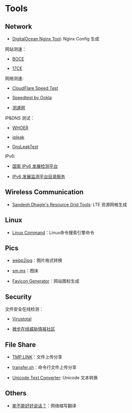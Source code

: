 # Tools


## Network

- [DigitalOcean Nginx Tool](https://www.digitalocean.com/community/tools/nginx): Nginx Config 生成

网站测速：

- [BOCE](https://www.boce.com/)

- [17CE](https://www.17ce.com/)

网络测速:

- [CloudFlare Speed Test](https://speed.cloudflare.com/)

- [Speedtest by Ookla](https://www.speedtest.net/)

- [测速网](https://www.speedtest.cn/)

IP&DNS 测试：

- [WHOER](https://whoer.net/zh)

- [ipleak](https://ipleak.net/)

- [DnsLeakTest](https://dnsleaktest.com/)

IPv6:

- [国家 IPv6 发展检测平台](https://www.china-ipv6.cn/#/index)

- [IPv6 发展监测平台目录服务](https://ipv6c.cngi.edu.cn/mainPage.do)

## Wireless Communication

- [Sandesh Dhagle's Resource Grid Tools](http://dhagle.in/LTE): LTE 资源网格生成

## Linux

- [Linux Command](https://ningyu1.github.io/linux-command/)：Linux命令搜索引擎命令

## Pics

- [webp2jpg](https://renzhezhilu.github.io/webp2jpg-online/)：图片格式转换

- [sm.ms](https://sm.ms/)：图床

- [Favicon Generator](https://realfavicongenerator.net/)：网站图标生成

## Security

文件安全在线检测：

- [Virustotal](https://www.virustotal.com/gui/home/upload)

- [微步在线威胁情报社区](https://x.threatbook.cn/)

## File Share

- [TMP.LINK](https://app.tmp.link/)：文件上传分享

- [transfer.sh](https://transfer.sh/)：命令行文件上传分享

- [Unicode Text Converter](http://qaz.wtf/u/convert.cgi): Unicode 文本转换

## Others

- [能不能好好说话？](https://lab.magiconch.com/nbnhhsh/)：网络缩写翻译

